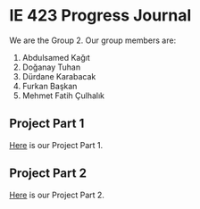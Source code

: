 # IE 423 Progress Journal

We are the Group 2. Our group members are:
1. Abdulsamed Kağıt
2. Doğanay Tuhan
3. Dürdane Karabacak
4. Furkan Başkan
5. Mehmet Fatih Çulhalık

## Project Part 1
[Here](files/Part1.html) is our Project Part 1.

## Project Part 2
[Here](files/Part2.html) is our Project Part 2.
